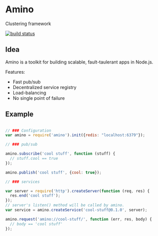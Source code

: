 Amino
=====

Clustering framework

[![build status](https://secure.travis-ci.org/cantina/amino.png)](http://travis-ci.org/cantina/amino)

Idea
----

Amino is a toolkit for building scalable, fault-taulerant apps in Node.js.

Features:

  - Fast pub/sub
  - Decentralized service registry
  - Load-balancing
  - No single point of failure

Example
-------

```javascript

// ### Configuration
var amino = require('amino').init({redis: "localhost:6379"});

// ### pub/sub

amino.subscribe('cool stuff', function (stuff) {
  // stuff.cool == true
});

amino.publish('cool stuff', {cool: true});

// ### services

var server = require('http').createServer(function (req, res) {
  res.end('cool stuff');
});
// server's listen() method will be called by amino.
var service = amino.createService('cool-stuff@0.1.0', server);

amino.request('amino://cool-stuff/', function (err, res, body) {
  // body == 'cool stuff'
});

```